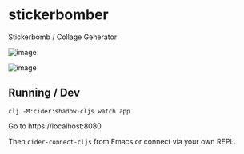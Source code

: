 # stickerbomber
Stickerbomb / Collage Generator

![image](https://user-images.githubusercontent.com/5138316/140572184-8c070ec2-7ec6-43fa-9493-807cefe5ddf5.png)

![image](https://user-images.githubusercontent.com/5138316/140572443-da0c6d4b-540d-4c43-97cb-98cf8d8a7e39.png)

## Running / Dev

    clj -M:cider:shadow-cljs watch app

Go to https://localhost:8080

Then `cider-connect-cljs` from Emacs or connect via your own REPL.
